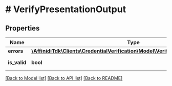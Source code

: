 # # VerifyPresentationOutput

## Properties

| Name         | Type                                                                                                                      | Description         | Notes |
| ------------ | ------------------------------------------------------------------------------------------------------------------------- | ------------------- | ----- |
| **errors**   | [**\AffinidiTdk\Clients\CredentialVerification\Model\VerifyPresentationOutputErrors**](VerifyPresentationOutputErrors.md) |                     |
| **is_valid** | **bool**                                                                                                                  | Verification result |

[[Back to Model list]](../../README.md#models) [[Back to API list]](../../README.md#endpoints) [[Back to README]](../../README.md)
